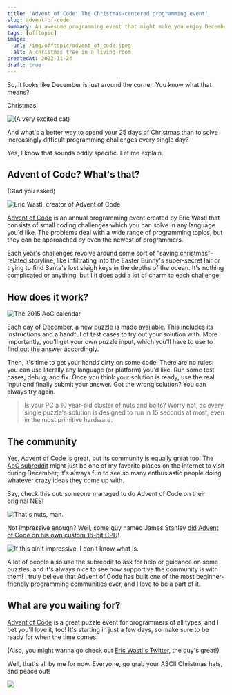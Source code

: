 ```yaml
---
title: 'Advent of Code: The Christmas-centered programming event'
slug: advent-of-code
summary: An awesome programming event that might make you enjoy December even more.
tags: [offtopic]
image:
  url: /img/offtopic/advent_of_code.jpeg
  alt: A christmas tree in a living room
createdAt: 2022-11-24
draft: true
---
```


So, it looks like December is just around the corner. You know what that means?

Christmas!

![(A very excited cat)](/img/offtopic/christmas_cat.gif)

And what's a better way to spend your 25 days of Christmas than to solve increasingly difficult programming challenges every single day?

Yes, I know that sounds oddly specific. Let me explain.

## Advent of Code? What's that?

(Glad you asked)

![Eric Wastl, creator of Advent of Code](/img/offtopic/eric_wastl.png)

[Advent of Code](https://adventofcode.com) is an annual programming event created by Eric Wastl that consists of small coding challenges which you can solve in any language you'd like. The problems deal with a wide range of programming topics, but they can be approached by even the newest of programmers.

Each year's challenges revolve around some sort of "saving christmas"-related storyline, like infiltrating into the Easter Bunny's super-secret lair or trying to find Santa's lost sleigh keys in the depths of the ocean. It's nothing complicated or anything, but I it does add a lot of charm to each challenge!

## How does it work?

![The 2015 AoC calendar](/img/offtopic/aoc_menu_tree.png)

Each day of December, a new puzzle is made available. This includes its instructions and a handful of test cases to try out your solution with. More importantly, you'll get your own puzzle input, which you'll have to use to find out the answer accordingly.

Then, it's time to get your hands dirty on some code! There are no rules: you can use literally any language (or platform) you'd like. Run some test cases, debug, and fix. Once you think your solution is ready, use the real input and finally submit your answer. Got the wrong solution? You can always try again.

> Is your PC a 10 year-old cluster of nuts and bolts? Worry not, as every single puzzle's solution is designed to run in 15 seconds at most, even in the most primitive hardware.

## The community

Yes, Advent of Code is great, but its community is equally great too! The [AoC subreddit](https://www.reddit.com/r/adventofcode/) might just be one of my favorite places on the internet to visit during December; it's always fun to see so many enthusiastic people doing whatever crazy ideas they come up with.

Say, check this out: someone managed to do Advent of Code on their original NES!

![That's nuts, man.](/img/offtopic/aoc_on_nes.jpg)

Not impressive enough? Well, some guy named James Stanley [did Advent of Code on his own custom 16-bit CPU](https://incoherency.co.uk/blog/stories/advent-of-code-on-scamp.html)!

![If this ain't impressive, I don't know what is.](/img/offtopic/aoc_on_custom_cpu.jpg)

A lot of people also use the subreddit to ask for help or guidance on some puzzles, and it's always nice to see how supportive the community is with them! I truly believe that Advent of Code has built one of the most beginner-friendly programming communities ever, and I love to be a part of it.

## What are you waiting for?

[Advent of Code](https://adventofcode.com) is a great puzzle event for programmers of all types, and I bet you'll love it, too! It's starting in just a few days, so make sure to be ready for when the time comes.

(Also, you might wanna go check out [Eric Wastl's Twitter](https://twitter.com/ericwastl), the guy's great!)

Well, that's all by me for now. Everyone, go grab your ASCII Christmas hats, and peace out!

![](/img/offtopic/aoc_banner.jpg)
